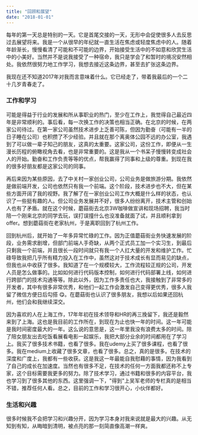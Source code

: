 ```yaml
---
title: "回顾和展望"
date: "2018-01-01"
---
```


每年的第一天总是特别的一天。它是首尾交接的一天，无形中会促使很多人去反思过去展望将来。我是一个从很早的年纪就一直生活在焦虑或轻度焦虑中的人。随着年龄渐长，慢慢看清了可能和不可能的边界，开始接受生活中的不如意和欣赏生活中的小美好。当然并不是说我接受了一种宿命，我只是学会了和暂时的境况安然相处。我依然很努力地工作学习，我想去接近这条边界，甚至去扩张这条边界。

我现在还不知道2017年对我而言意味着什么。它已经走了，带着我最后的一个二十几岁青春走了。

### 工作和学习

可能是得益于行业的发展和所从事职业的热门，至少在工作上，我觉得自己最近四年是非常顺利的。事后看，每一次换工作的决策也相当正确。在北京的时候，在两家公司待过。在第一家公司虽然技术进步上乏善可陈，但因为勤奋（可能有一半的日子睡在公司）也积攒了不少经验。并且就在那个离奥体公园不远的办公室，我遇到了可以做一辈子知己的朋友，这真的太重要。这家公司，这份工作，即便从一生漫长历程的俯瞰视角去看，也是非常重要的。这是我从一个书呆子慢慢转变成社会人的开始。勤奋和工作负责等等的优点，帮我赢得了同事和上级的尊重。到现在我的很多好朋友都是这家公司的同事。

再后来因为某些原因，去了中关村一家创业公司，公司业务是做旅游分期。我依然是做前端开发，公司也依然只有我一个前端。这个阶段，技术进步也不大，但在某些方面开阔了我的视野。我了解了在一家创业公司工作大概是什么样的状态，也认识了一些挺有趣的人。但公司业务发展并不好，很多人纷纷离开，技术主管和创始人也有了矛盾。就在这个时候，蘑菇街去北京3W咖啡做宣讲和现场招聘，我当时陪一个刚来北京的同学去玩，误打误撞什么也没准备就面了试，并且顺利拿到offer。想到蘑菇街在老家杭州，于是离职回到了杭州工作。

回到杭州后，就开始了一年多异常忙碌的工作。因为正值蘑菇街业务快速发展的阶段，业务需求剧增，但部门前端人手奇缺，从两个正式员工加一个实习生，到最后只剩我一个前端，并且很长一段时间就只有我一个人扛大量的开发和维护工作。忙碌导致我把几乎所有精力投入在工作中，虽然这对于技术成长有显而易见的缺点，但我也从中收获了很多。我知道了在一个规模较大，工作流程较正规的公司，开发人员是怎么做事的。比如如何进行代码版本控制，如何进行代码部署上线，如何进行跨部门的技术沟通等等。除此以外，因为工作多责任也大，我接触到了非常多的开发者，其中有很多非常优秀，和他们一起工作会激发自己变得更优秀，很多人我留了微信方便日后勾搭 :yum:。在蘑菇街也认识了很多朋友，我想以后如果还回杭州，他们会和我继续深交。

因为喜欢的人在上海工作，17年年初在技术领导和HR的再三挽留下，我还是毅然来到了上海。这也是我目前的工作所在，到现在为止也快一年的时间。这一年可能是我时间密度最大的一年。这么说的意思是，这一年里我没有浪费太多的时间。除了陪女朋友出去吃饭看展看电影一起娱乐，我把大部分业余的时间都用在了学习上。我买了很多技术书籍，也看了很多。我在udemy上买了很多课程，也看了很多。我在medium上收藏了很多文章，也看了很多。总之，真的是很多。在技术的深度和广度上，我都有一些收获。这是我这一年最能自我慰藉的事情，因为我看到了自己的成长在加速度。当然也有很多不足，在技术的任何一方面我都还称不上专家，这个目标需要我更多的努力。除了技术学习，通过书籍和很多的内容平台，我也学习到了很多其他的东西。这里强调一下，"得到"上吴军老师的专栏真的是相当不错，推荐任何人看。总之，目前的工作和学习很开心，小伙伴都好。

### 生活和兴趣

很多时候我不会把学习和兴趣分开，因为学习本身对我来说就是最大的兴趣。从无知到有知，从晦暗到清明，被点亮的那一刻简直像高潮一样爽。